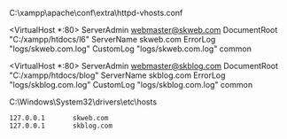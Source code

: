 C:\xampp\apache\conf\extra\httpd-vhosts.conf

<VirtualHost *:80>
    ServerAdmin webmaster@skweb.com
    DocumentRoot "C:/xampp/htdocs/l6"
    ServerName skweb.com
    ErrorLog "logs/skweb.com.log"
    CustomLog "logs/skweb.com.log" common
</VirtualHost>

<VirtualHost *:80>
    ServerAdmin webmaster@skblog.com
    DocumentRoot "C:/xampp/htdocs/blog"
    ServerName skblog.com
    ErrorLog "logs/skblog.com.log"
    CustomLog "logs/skblog.com.log" common
</VirtualHost>



C:\Windows\System32\drivers\etc\hosts

	127.0.0.1       skweb.com
	127.0.0.1       skblog.com
